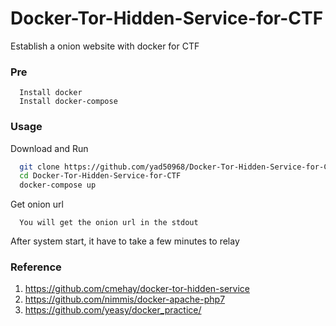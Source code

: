 # Docker-Tor-Hidden-Service-for-CTF
Establish a onion website with docker for CTF

### Pre
```
  Install docker
  Install docker-compose
```

### Usage
Download and Run
```sh
  git clone https://github.com/yad50968/Docker-Tor-Hidden-Service-for-CTF.git
  cd Docker-Tor-Hidden-Service-for-CTF
  docker-compose up
```

Get onion url
```
  You will get the onion url in the stdout
```

After system start, it have to take a few minutes to relay

### Reference
1. https://github.com/cmehay/docker-tor-hidden-service
2. https://github.com/nimmis/docker-apache-php7
3. https://github.com/yeasy/docker_practice/
